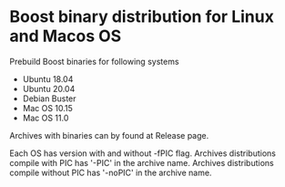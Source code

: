 
# Boost binary distribution for Linux and Macos OS

Prebuild Boost binaries for following systems

- Ubuntu 18.04
- Ubuntu 20.04
- Debian Buster
- Mac OS 10.15
- Mac OS 11.0

Archives with binaries can by found at Release page.

Each OS has version with and without -fPIC flag.
Archives distributions compile with PIC has '-PIC' in the archive name.
Archives distributions compile without PIC has '-noPIC' in the archive name.

